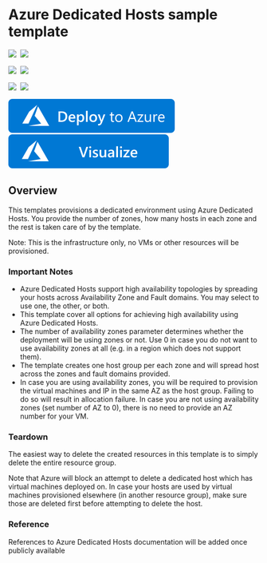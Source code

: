 # Azure Dedicated Hosts sample template

<IMG SRC="https://azurequickstartsservice.blob.core.windows.net/badges/201-vm-dedicated-hosts/PublicLastTestDate.svg?" />&nbsp;
<IMG SRC="https://azurequickstartsservice.blob.core.windows.net/badges/201-vm-dedicated-hosts/PublicDeployment.svg?" />

<IMG SRC="https://azurequickstartsservice.blob.core.windows.net/badges/201-vm-dedicated-hosts/FairfaxLastTestDate.svg?" />&nbsp;
<IMG SRC="https://azurequickstartsservice.blob.core.windows.net/badges/201-vm-dedicated-hosts/FairfaxDeployment.svg?" />

<IMG SRC="https://azurequickstartsservice.blob.core.windows.net/badges/201-vm-dedicated-hosts/BestPracticeResult.svg?" />&nbsp;
<IMG SRC="https://azurequickstartsservice.blob.core.windows.net/badges/201-vm-dedicated-hosts/CredScanResult.svg?" />&nbsp;

[![Deploy To Azure](https://raw.githubusercontent.com/Azure/azure-quickstart-templates/master/1-CONTRIBUTION-GUIDE/images/deploytoazure.svg?sanitize=true)](https://portal.azure.com/#create/Microsoft.Template/uri/https%3A%2F%2Fraw.githubusercontent.com%2FAzure%2Fazure-quickstart-templates%2Fmaster%2F201-vm-dedicated-hosts%2Fazuredeploy.json)  [![Visualize](https://raw.githubusercontent.com/Azure/azure-quickstart-templates/master/1-CONTRIBUTION-GUIDE/images/visualizebutton.svg?sanitize=true)](http://armviz.io/#/?load=https%3A%2F%2Fraw.githubusercontent.com%2FAzure%2Fazure-quickstart-templates%2Fmaster%2F201-vm-dedicated-hosts%2Fazuredeploy.json)


## Overview

This templates provisions a dedicated environment using Azure Dedicated Hosts. You provide the number of zones, how many hosts in each zone and the rest is taken care of by the template.

Note: This is the infrastructure only, no VMs or other resources will be provisioned.

### Important Notes

* Azure Dedicated Hosts support high availability topologies by spreading your hosts across Availability Zone and Fault domains. You may select to use one, the other, or both.
* This template cover all options for achieving high availability using Azure Dedicated Hosts.
* The number of availability zones parameter determines whether the deployment will be using zones or not. Use 0 in case you do not want to use availability zones at all (e.g. in a region which does not support them).
* The template creates one host group per each zone and will spread host across the zones and fault domains provided.
* In case you are using availability zones, you will be required to provision the virtual machines and IP in the same AZ as the host group. Failing to do so will result in allocation failure.
In case you are not using availability zones (set number of AZ to 0), there is no need to provide an AZ number for your VM.

### Teardown

The easiest way to delete the created resources in this template is to simply delete the entire resource group.

Note that Azure will block an attempt to delete a dedicated host which has virtual machines deployed on. In case your hosts are used by virtual machines provisioned elsewhere (in another resource group), make sure those are deleted first before attempting to delete the host.

### Reference

References to Azure Dedicated Hosts documentation will be added once publicly available  



